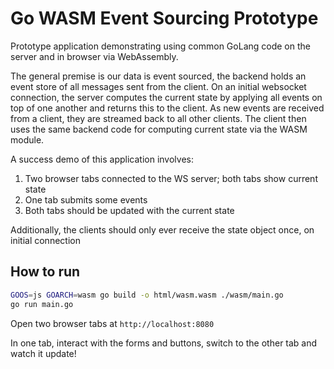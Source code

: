 # Go WASM Event Sourcing Prototype

Prototype application demonstrating using common GoLang code on the server and in browser via WebAssembly.

The general premise is our data is event sourced, the backend holds an event store of all messages sent from the client.
On an initial websocket connection, the server computes the current state by applying all events on top of one another 
and returns this to the client. As new events are received from a client, they are streamed back to all other clients. 
The client then uses the same backend code for computing current state via the WASM module.

A success demo of this application involves:

1. Two browser tabs connected to the WS server; both tabs show current state
2. One tab submits some events
3. Both tabs should be updated with the current state

Additionally, the clients should only ever receive the state object once, on initial connection

## How to run

```sh
GOOS=js GOARCH=wasm go build -o html/wasm.wasm ./wasm/main.go
go run main.go
```

Open two browser tabs at `http://localhost:8080`

In one tab, interact with the forms and buttons, switch to the other tab and watch it update!